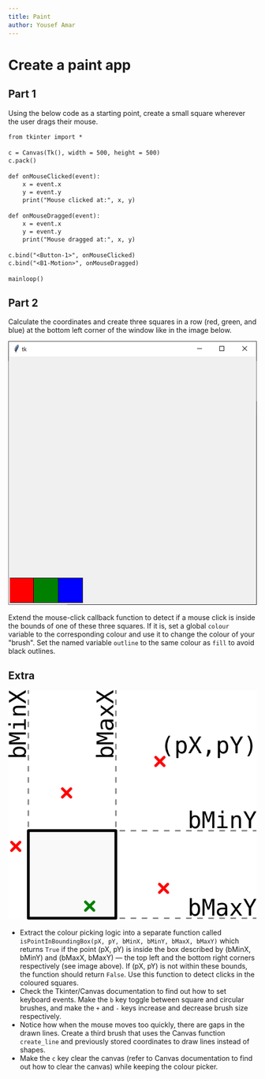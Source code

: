 ```yaml
---
title: Paint
author: Yousef Amar
---
```


# Create a paint app

## Part 1

Using the below code as a starting point, create a small square wherever the user drags their mouse.

```
from tkinter import *

c = Canvas(Tk(), width = 500, height = 500)
c.pack()

def onMouseClicked(event):
    x = event.x
    y = event.y
    print("Mouse clicked at:", x, y)

def onMouseDragged(event):
    x = event.x
    y = event.y
    print("Mouse dragged at:", x, y)

c.bind("<Button-1>", onMouseClicked)
c.bind("<B1-Motion>", onMouseDragged)

mainloop()
```

## Part 2

Calculate the coordinates and create three squares in a row (red, green, and blue) at the bottom left corner of the window like in the image below.

<img src="img/paint.png" alt="The paint window" width="506"/>

Extend the mouse-click callback function to detect if a mouse click is inside the bounds of one of these three squares. If it is, set a global `colour` variable to the corresponding colour and use it to change the colour of your "brush". Set the named variable `outline` to the same colour as `fill` to avoid black outlines.

## Extra

![A visualisation of points inside and outside an axis-aligned bounding box](img/aabb.svg)

- Extract the colour picking logic into a separate function called `isPointInBoundingBox(pX, pY, bMinX, bMinY, bMaxX, bMaxY)` which returns `True` if the point (pX, pY) is inside the box described by (bMinX, bMinY) and (bMaxX, bMaxY) — the top left and the bottom right corners respectively (see image above). If (pX, pY) is not within these bounds, the function should return `False`. Use this function to detect clicks in the coloured squares.
- Check the Tkinter/Canvas documentation to find out how to set keyboard events. Make the `b` key toggle between square and circular brushes, and make the `+` and `-` keys increase and decrease brush size respectively.
- Notice how when the mouse moves too quickly, there are gaps in the drawn lines. Create a third brush that uses the Canvas function `create_line` and previously stored coordinates to draw lines instead of shapes.
- Make the `c` key clear the canvas (refer to Canvas documentation to find out how to clear the canvas) while keeping the colour picker.
